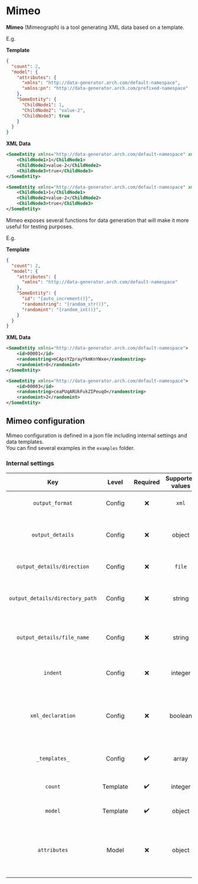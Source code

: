 # Mimeo

**Mimeo** (Mimeograph) is a tool generating XML data based on a template.

E.g.  

**Template**
```json
{
  "count": 2,
  "model": {
    "attributes": {
      "xmlns": "http://data-generator.arch.com/default-namespace",
      "xmlns:pn": "http://data-generator.arch.com/prefixed-namespace"
    },
    "SomeEntity": {
      "ChildNode1": 1,
      "ChildNode2": "value-2",
      "ChildNode3": true
    }
  }
}
```

**XML Data**
```xml
<SomeEntity xmlns="http://data-generator.arch.com/default-namespace" xmlns:pn="http://data-generator.arch.com/prefixed-namespace">
    <ChildNode1>1</ChildNode1>
    <ChildNode2>value-2</ChildNode2>
    <ChildNode3>true</ChildNode3>
</SomeEntity>
```
```xml
<SomeEntity xmlns="http://data-generator.arch.com/default-namespace" xmlns:pn="http://data-generator.arch.com/prefixed-namespace">
    <ChildNode1>1</ChildNode1>
    <ChildNode2>value-2</ChildNode2>
    <ChildNode3>true</ChildNode3>
</SomeEntity>
```

Mimeo exposes several functions for data generation that will make it more useful for testing purposes.

E.g.  

**Template**
```json
{
  "count": 2,
  "model": {
    "attributes": {
      "xmlns": "http://data-generator.arch.com/default-namespace"
    },
    "SomeEntity": {
      "id": "{auto_increment()}",
      "randomstring": "{random_str()}",
      "randomint": "{random_int()}",
    }
  }
}
```

**XML Data**
```xml
<SomeEntity xmlns="http://data-generator.arch.com/default-namespace">
    <id>00001</id>
    <randomstring>mCApsYZprayYkmKnYWxe</randomstring>
    <randomint>8</randomint>
</SomeEntity>
```
```xml
<SomeEntity xmlns="http://data-generator.arch.com/default-namespace">
    <id>00003</id>
    <randomstring>ceaPUqARUkFukZIPeuqO</randomstring>
    <randomint>2</randomint>
</SomeEntity>
```

## Mimeo configuration

Mimeo configuration is defined in a json file including internal settings and data templates.  
You can find several examples in the `examples` folder.

### Internal settings

|               Key               |  Level   |      Required      | Supported values |    Default     | Description                                                              |
|:-------------------------------:|:--------:|:------------------:|:----------------:|:--------------:|--------------------------------------------------------------------------|
|         `output_format`         |  Config  |        :x:         |      `xml`       |     `xml`      | Defines output data format                                               |
|        `output_details`         |  Config  |        :x:         |      object      |      ---       | Defines output details on how it will be consumed                        |
|   `output_details/direction`    |  Config  |        :x:         |      `file`      |     `file`     | Defines how output will be consumed                                      |
| `output_details/directory_path` |  Config  |        :x:         |      string      | `mimeo-output` | For `file` direction - defines an output directory                       |
|   `output_details/file_name`    |  Config  |        :x:         |      string      | `mimeo-output` | For `file` direction - defines an output file name                       |
|            `indent`             |  Config  |        :x:         |     integer      |     `null`     | Defines indent applied in output data                                    |
|        `xml_declaration`        |  Config  |        :x:         |     boolean      |    `false`     | Indicates whether an xml declaration should be added to output data      |
|          `_templates_`          |  Config  | :heavy_check_mark: |      array       |      ---       | Stores templates for data generation                                     |
|             `count`             | Template | :heavy_check_mark: |     integer      |      ---       | Indicates number of copies                                               |
|             `model`             | Template | :heavy_check_mark: |      object      |      ---       | Defines data template to be copied                                       |
|          `attributes`           |  Model   |        :x:         |      object      |      ---       | Defines attributes applied on the root node (mostly used for namespaces) |
